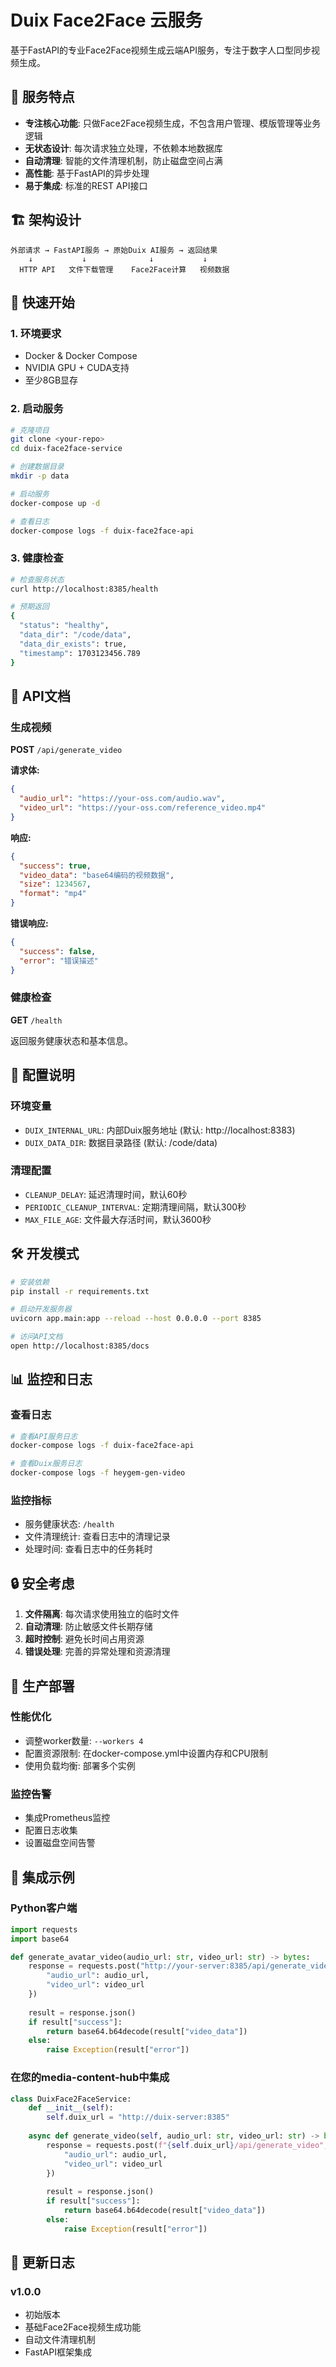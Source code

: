 # Duix Face2Face 云服务

基于FastAPI的专业Face2Face视频生成云端API服务，专注于数字人口型同步视频生成。

## 🎯 服务特点

- **专注核心功能**: 只做Face2Face视频生成，不包含用户管理、模版管理等业务逻辑
- **无状态设计**: 每次请求独立处理，不依赖本地数据库
- **自动清理**: 智能的文件清理机制，防止磁盘空间占满
- **高性能**: 基于FastAPI的异步处理
- **易于集成**: 标准的REST API接口

## 🏗️ 架构设计

```
外部请求 → FastAPI服务 → 原始Duix AI服务 → 返回结果
    ↓           ↓              ↓           ↓
  HTTP API   文件下载管理    Face2Face计算   视频数据
```

## 🚀 快速开始

### 1. 环境要求

- Docker & Docker Compose
- NVIDIA GPU + CUDA支持
- 至少8GB显存

### 2. 启动服务

```bash
# 克隆项目
git clone <your-repo>
cd duix-face2face-service

# 创建数据目录
mkdir -p data

# 启动服务
docker-compose up -d

# 查看日志
docker-compose logs -f duix-face2face-api
```

### 3. 健康检查

```bash
# 检查服务状态
curl http://localhost:8385/health

# 预期返回
{
  "status": "healthy",
  "data_dir": "/code/data",
  "data_dir_exists": true,
  "timestamp": 1703123456.789
}
```

## 📖 API文档

### 生成视频

**POST** `/api/generate_video`

**请求体:**
```json
{
  "audio_url": "https://your-oss.com/audio.wav",
  "video_url": "https://your-oss.com/reference_video.mp4"
}
```

**响应:**
```json
{
  "success": true,
  "video_data": "base64编码的视频数据",
  "size": 1234567,
  "format": "mp4"
}
```

**错误响应:**
```json
{
  "success": false,
  "error": "错误描述"
}
```

### 健康检查

**GET** `/health`

返回服务健康状态和基本信息。

## 🔧 配置说明

### 环境变量

- `DUIX_INTERNAL_URL`: 内部Duix服务地址 (默认: http://localhost:8383)
- `DUIX_DATA_DIR`: 数据目录路径 (默认: /code/data)

### 清理配置

- `CLEANUP_DELAY`: 延迟清理时间，默认60秒
- `PERIODIC_CLEANUP_INTERVAL`: 定期清理间隔，默认300秒
- `MAX_FILE_AGE`: 文件最大存活时间，默认3600秒

## 🛠️ 开发模式

```bash
# 安装依赖
pip install -r requirements.txt

# 启动开发服务器
uvicorn app.main:app --reload --host 0.0.0.0 --port 8385

# 访问API文档
open http://localhost:8385/docs
```

## 📊 监控和日志

### 查看日志
```bash
# 查看API服务日志
docker-compose logs -f duix-face2face-api

# 查看Duix服务日志
docker-compose logs -f heygem-gen-video
```

### 监控指标
- 服务健康状态: `/health`
- 文件清理统计: 查看日志中的清理记录
- 处理时间: 查看日志中的任务耗时

## 🔒 安全考虑

1. **文件隔离**: 每次请求使用独立的临时文件
2. **自动清理**: 防止敏感文件长期存储
3. **超时控制**: 避免长时间占用资源
4. **错误处理**: 完善的异常处理和资源清理

## 🚀 生产部署

### 性能优化
- 调整worker数量: `--workers 4`
- 配置资源限制: 在docker-compose.yml中设置内存和CPU限制
- 使用负载均衡: 部署多个实例

### 监控告警
- 集成Prometheus监控
- 配置日志收集
- 设置磁盘空间告警

## 🤝 集成示例

### Python客户端
```python
import requests
import base64

def generate_avatar_video(audio_url: str, video_url: str) -> bytes:
    response = requests.post("http://your-server:8385/api/generate_video", json={
        "audio_url": audio_url,
        "video_url": video_url
    })
    
    result = response.json()
    if result["success"]:
        return base64.b64decode(result["video_data"])
    else:
        raise Exception(result["error"])
```

### 在您的media-content-hub中集成
```python
class DuixFace2FaceService:
    def __init__(self):
        self.duix_url = "http://duix-server:8385"
    
    async def generate_video(self, audio_url: str, video_url: str) -> bytes:
        response = requests.post(f"{self.duix_url}/api/generate_video", json={
            "audio_url": audio_url,
            "video_url": video_url
        })
        
        result = response.json()
        if result["success"]:
            return base64.b64decode(result["video_data"])
        else:
            raise Exception(result["error"])
```

## 📝 更新日志

### v1.0.0
- 初始版本
- 基础Face2Face视频生成功能
- 自动文件清理机制
- FastAPI框架集成
